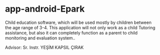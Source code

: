 # app-android-Epark
Child education software, which will be used mostly by children between the age range of 3-4. This application will not only work as a child Tutoring assistance, but also it can completely function as a parent to child monitoring and evaluation system..

Advisor: Sr. Instr. YEŞİM KAPSIL ÇIRAK
